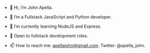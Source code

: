 - 👋 Hi, I’m John Apella.  

- 👀 I’m a Fullstack JavaScript and Python developer.
 
- 🌱 I’m currently learning NodeJS and Express. 

- 💞️ Open to fullstack development roles. 

- 📫 How to reach me: apellajohn@gmail.com. Twitter: @apella_john.

<!---
apella1/apella1 is a ✨ special ✨ repository because its `README.md` (this file) appears on your GitHub profile.
You can click the Preview link to take a look at your changes.
--->
